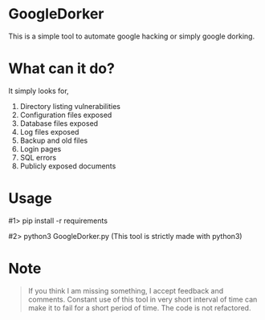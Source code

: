 # GoogleDorker

This is a simple tool to automate google hacking or simply google dorking.

# What can it do?
It simply looks for,
1) Directory listing vulnerabilities
2) Configuration files exposed
3) Database files exposed
4) Log files exposed
5) Backup and old files
6) Login pages
7) SQL errors
8) Publicly exposed documents

# Usage
#1> pip install -r requirements

#2> python3 GoogleDorker.py (This tool is strictly made with python3)

# Note
> If you think I am missing something, I accept feedback and comments.
> Constant use of this tool in very short interval of time can make it to fail for a short period of time.
> The code is not refactored.
